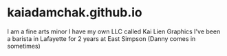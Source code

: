 # kaiadamchak.github.io



I am a fine arts minor
I have my own LLC called Kai Lien Graphics
I've been a barista in Lafayette for 2 years at East Simpson (Danny comes in sometimes)